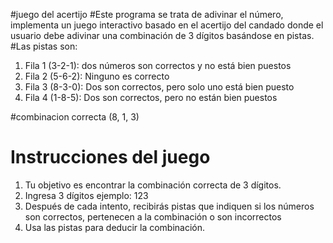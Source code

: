 #juego del acertijo
#Este programa se trata de adivinar el número, implementa un juego interactivo basado en el acertijo del candado donde el usuario debe adivinar una combinación de 3 dígitos basándose en pistas.
#Las pistas son:

1. Fila 1 (3-2-1):  dos números son correctos y no está bien puestos
2. Fila 2 (5-6-2): Ninguno es correcto
3. Fila 3 (8-3-0): Dos son correctos, pero solo uno está bien puesto
4. Fila 4 (1-8-5): Dos son correctos, pero no están bien puestos

#combinacion correcta (8,  1,  3)

# Instrucciones del juego
1. Tu objetivo es encontrar la combinación correcta de 3 dígitos.
2. Ingresa 3 dígitos ejemplo: 123
3. Después de cada intento, recibirás pistas que indiquen si los números son correctos, pertenecen a la combinación o son incorrectos
4. Usa las pistas para deducir la combinación.
